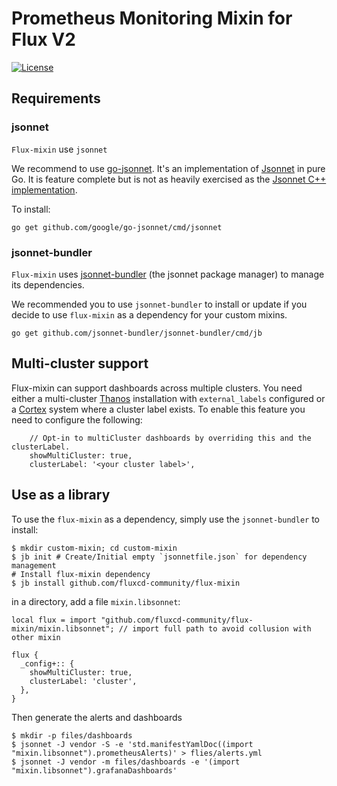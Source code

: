 # Prometheus Monitoring Mixin for Flux V2

[![License](https://img.shields.io/badge/License-Apache%202.0-blue.svg)](https://opensource.org/licenses/Apache-2.0)

## Requirements

### jsonnet

`Flux-mixin` use `jsonnet`

We recommend to use [go-jsonnet](https://github.com/google/go-jsonnet). It's an implementation of [Jsonnet](http://jsonnet.org/) in pure Go. It is feature complete but is not as heavily exercised as the [Jsonnet C++ implementation](https://github.com/google/jsonnet).

To install:

```shell
go get github.com/google/go-jsonnet/cmd/jsonnet
```

### jsonnet-bundler

`Flux-mixin` uses [jsonnet-bundler](https://github.com/jsonnet-bundler/jsonnet-bundler#install) (the jsonnet package manager) to manage its dependencies.

We recommended you to use `jsonnet-bundler` to install or update if you decide to use `flux-mixin` as a dependency for your custom mixins.

```
go get github.com/jsonnet-bundler/jsonnet-bundler/cmd/jb
```

## Multi-cluster support

Flux-mixin can support dashboards across multiple clusters. You need either a multi-cluster [Thanos](https://github.com/improbable-eng/thanos) installation with `external_labels` configured or a [Cortex](https://github.com/cortexproject/cortex) system where a cluster label exists. To enable this feature you need to configure the following:

```
    // Opt-in to multiCluster dashboards by overriding this and the clusterLabel.
    showMultiCluster: true,
    clusterLabel: '<your cluster label>',
```

## Use as a library

To use the `flux-mixin` as a dependency, simply use the `jsonnet-bundler` to install:

```shell
$ mkdir custom-mixin; cd custom-mixin
$ jb init # Create/Initial empty `jsonnetfile.json` for dependency management
# Install flux-mixin dependency
$ jb install github.com/fluxcd-community/flux-mixin
```

in a directory, add a file `mixin.libsonnet`:

```libsonnet
local flux = import "github.com/fluxcd-community/flux-mixin/mixin.libsonnet"; // import full path to avoid collusion with other mixin

flux {
  _config+:: {
    showMultiCluster: true,
    clusterLabel: 'cluster',
  },
}
```

Then generate the alerts and dashboards

```shell
$ mkdir -p files/dashboards 
$ jsonnet -J vendor -S -e 'std.manifestYamlDoc((import "mixin.libsonnet").prometheusAlerts)' > flies/alerts.yml
$ jsonnet -J vendor -m files/dashboards -e '(import "mixin.libsonnet").grafanaDashboards'
```

